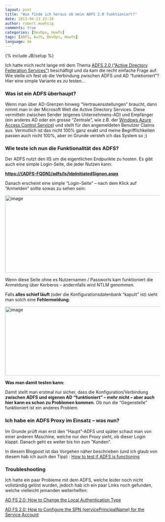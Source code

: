 ```yaml
---
layout: post
title: "Wie finde ich heraus ob mein ADFS 2.0 funktioniert?"
date: 2013-04-23 22:10
author: robert.muehsig
comments: true
categories: [DevOps, HowTo]
tags: [ADFS, Auth, DevOps, HowTo]
language: de
---
```

{% include JB/setup %}
<p>Ich hatte mich recht lange mti dem Thema <a href="http://technet.microsoft.com/en-us/library/adfs2(v=ws.10).aspx">ADFS 2.0 (“Active Directory Federation Services”)</a> beschäftigt und da kam die recht einfache Frage auf: Wie stelle ich fest ob die Verbindung zwischen ADFS und AD “funktioniert”? Hier eine simple Variante es zu testen…</p> <h3>Was ist ein ADFS überhaupt?</h3> <p>Wenn man über AD-Grenzen hinweg “Vertrauensstellungen” braucht, dann nimmt man in der Microsoft Welt die Active Directory Services. Diese vermitteln zwischen Sender (eigenes Unternehmens-AD) und Empfänger (ein anderes AD oder ein grosse “Zentrale”, wie z.B. der <a href="http://en.wikipedia.org/wiki/Access_Control_Service">Windows Azure Access Control Service</a>) und stellt für den angemeldeten Benutzer Claims aus. Vermutlich ist das nicht 100% ganz exakt und meine Begrifflichkeiten passen auch nicht 100%, aber im Grunde versteh ich das System so ;)</p> <h3>Wie teste ich nun die Funktionalität des ADFS?</h3> <p>Der ADFS nutzt den IIS um die eigentlichen Endpunkte zu hosten. Es gibt auch eine simple Login-Seite, die jeder Nutzen kann:</p> <p><strong><a href="https://{ADFS-FQDN}/adfs/ls/IdpInitiatedSignon.aspx">https://{ADFS-FQDN}/adfs/ls/IdpInitiatedSignon.aspx</a></strong> <p>Danach erscheint eine simple “Login-Seite” – nach dem Klick auf “Anmelden” sollte sowas zu sehen sein: <p><a href="{{BASE_PATH}}/assets/wp-images-de/image1830.png"><img title="image" style="border-top: 0px; border-right: 0px; border-bottom: 0px; border-left: 0px; display: inline" border="0" alt="image" src="{{BASE_PATH}}/assets/wp-images-de/image_thumb983.png" width="558" height="252"></a>  <p>Wenn diese Seite ohne es Nutzernamen / Passworts kam funktioniert die Anmeldung über Kerberos – andernfalls wird NTLM genommen. <p>Falls<strong> alles schief läuft</strong> (oder die Konfigurationsdatenbank “kaputt” ist) sieht man solch eine <strong>Fehlermeldung</strong>: <p><a href="{{BASE_PATH}}/assets/wp-images-de/image1831.png"><img title="image" style="border-top: 0px; border-right: 0px; border-bottom: 0px; border-left: 0px; display: inline" border="0" alt="image" src="{{BASE_PATH}}/assets/wp-images-de/image_thumb984.png" width="550" height="225"></a>  <p><strong>Was man damit testen kann:</strong> <p>Damit stellt man erstmal nur sicher, dass die Konfiguration/Verbindung<strong> zwischen ADFS und eigenen AD “funktioniert” – mehr nicht – aber auch hier kann es schon zu Problemen kommen</strong>. Ob nun die “Gegenstelle” funktioniert ist ein anderes Problem. <h3>Ich habe ein ADFS Proxy im Einsatz – was nun?</h3> <p>Im Grunde prüft man erst den “Haupt”-ADFS und später schaut man von einer anderen Maschine, welche nur den Proxy sieht, ob dieser Login klappt. Danach geht es weiter bis hin zum “Kunden”. <p>In diesem Blogpost ist das Vorgehen näher beschrieben (und ich glaub von diesem hab ich auch den Tipp) : <a href="http://www.dagint.com/2011/10/how-to-test-if-adfs-is-functioning/">How to test if ADFS is functioning</a> <h3>Troubleshooting</h3> <p>Ich hatte ein paar Probleme mit dem ADFS, welche leider noch nicht vollständig gelöst wurden, jedoch hab ich ein paar Links noch gefunden, welche vielleicht jemanden weiterhelfen:</p> <p><a href="http://social.technet.microsoft.com/wiki/contents/articles/1600.ad-fs-2-0-how-to-change-the-local-authentication-type.aspx">AD FS 2.0: How to Change the Local Authentication Type</a></p> <p><a href="http://social.technet.microsoft.com/wiki/contents/articles/ad-fs-2-0-how-to-configure-the-spn-serviceprincipalname-for-the-service-account.aspx">AD FS 2.0: How to Configure the SPN (servicePrincipalName) for the Service Account</a></p>
